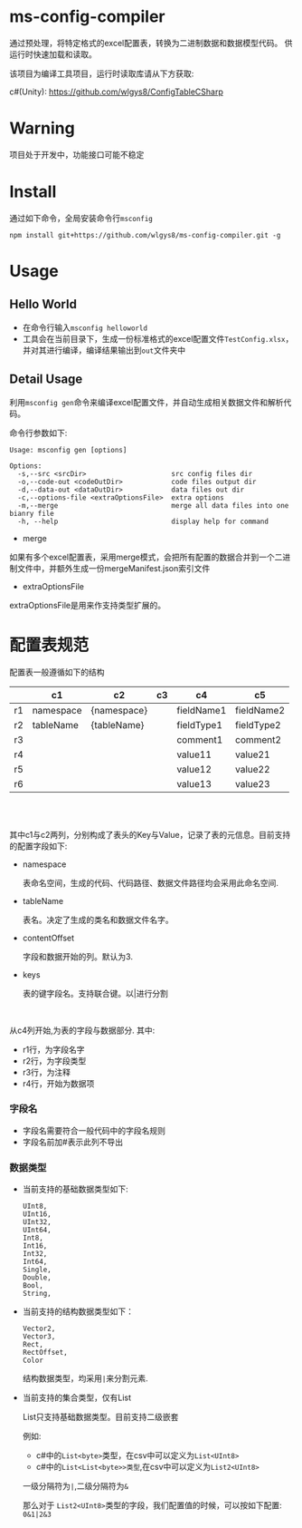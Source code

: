 # ms-config-compiler

通过预处理，将特定格式的excel配置表，转换为二进制数据和数据模型代码。 供运行时快速加载和读取。

该项目为编译工具项目，运行时读取库请从下方获取:

c#(Unity): https://github.com/wlgys8/ConfigTableCSharp

# Warning 
项目处于开发中，功能接口可能不稳定

# Install

通过如下命令，全局安装命令行`msconfig`

```
npm install git+https://github.com/wlgys8/ms-config-compiler.git -g
```

# Usage


## Hello World

- 在命令行输入`msconfig helloworld`
- 工具会在当前目录下，生成一份标准格式的excel配置文件`TestConfig.xlsx`，并对其进行编译，编译结果输出到`out`文件夹中


## Detail Usage 

利用`msconfig gen`命令来编译excel配置文件，并自动生成相关数据文件和解析代码。

命令行参数如下:

```
Usage: msconfig gen [options]

Options:
  -s,--src <srcDir>                     src config files dir
  -o,--code-out <codeOutDir>            code files output dir
  -d,--data-out <dataOutDir>            data files out dir
  -c,--options-file <extraOptionsFile>  extra options
  -m,--merge                            merge all data files into one bianry file
  -h, --help                            display help for command

```


- merge

如果有多个excel配置表，采用merge模式，会把所有配置的数据合并到一个二进制文件中，并额外生成一份mergeManifest.json索引文件

- extraOptionsFile

extraOptionsFile是用来作支持类型扩展的。


# 配置表规范

配置表一般遵循如下的结构

||c1|c2|c3|c4|c5|
|---|---|---|---|---|---|
|r1|namespace|{namespace}|   |fieldName1|fieldName2|...|
|r2|tableName|{tableName}|   |fieldType1|fieldType2|...|
|r3|         |           |   |comment1  |comment2  |...|
|r4|         |           |   |value11   |value21   |...|
|r5|         |           |   |value12   |value22   |...|
|r6|         |           |   |value13   |value23   |...|

</br>
</br>

其中c1与c2两列，分别构成了表头的Key与Value，记录了表的元信息。目前支持的配置字段如下:

- namespace 

    表命名空间，生成的代码、代码路径、数据文件路径均会采用此命名空间.

- tableName

    表名。决定了生成的类名和数据文件名字。

- contentOffset

    字段和数据开始的列。默认为3.

- keys

    表的键字段名。支持联合键。以|进行分割

<br/>

从c4列开始,为表的字段与数据部分. 
其中:
- r1行，为字段名字
- r2行，为字段类型
- r3行，为注释
- r4行，开始为数据项

### 字段名

- 字段名需要符合一般代码中的字段名规则
- 字段名前加#表示此列不导出

### 数据类型

- 当前支持的基础数据类型如下:

    ```
    UInt8,
    UInt16,
    UInt32,
    UInt64,
    Int8,
    Int16,
    Int32,
    Int64,
    Single,
    Double,
    Bool,
    String,

    ```

- 当前支持的结构数据类型如下：

    ```
    Vector2,
    Vector3,
    Rect,
    RectOffset,
    Color
    ```

    结构数据类型，均采用`|`来分割元素.


- 当前支持的集合类型，仅有List

    List只支持基础数据类型。目前支持二级嵌套
    

    例如:

    - c#中的`List<byte>`类型，在csv中可以定义为`List<UInt8>`
    - c#中的`List<List<byte>>类型`,在csv中可以定义为`List2<UInt8>`

    一级分隔符为`|`,二级分隔符为`&`

    那么对于 `List2<UInt8>`类型的字段，我们配置值的时候，可以按如下配置: `0&1|2&3`

